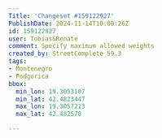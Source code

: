 ```yaml
---
Title: 'Changeset #159122927'
PublishDate: 2024-11-14T10:00:26Z
id: 159122927
user: Tobias&Renate
comment: Specify maximum allowed weights
created_by: StreetComplete 59.3
tags:
- Montenegro
- Podgorica
bbox:
  min_lon: 19.3053107
  min_lat: 42.4823447
  max_lon: 19.3057213
  max_lat: 42.482578

---
```

